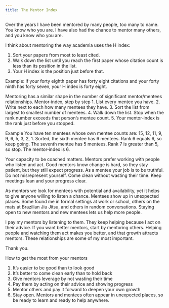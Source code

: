 ```yaml
---
title: The Mentor Index
---
```


Over the years I have been mentored by many people, too many to name. You know who you are. I have also had the chance to mentor many others, and you know who you are.

I think about mentoring the way academia uses the H index:

1. Sort your papers from most to least cited.
2. Walk down the list until you reach the first paper whose citation count is less than its position in the list.
3. Your H index is the position just before that.

Example: if your forty eighth paper has forty eight citations and your forty ninth has forty seven, your H index is forty eight.


Mentoring has a similar shape in the number of significant mentor/mentees relationships. Mentor‑index, step by step
	1.	List every mentee you have.
	2.	Write next to each how many mentees they have.
	3.	Sort the list from largest to smallest number of mentees.
	4.	Walk down the list. Stop when the rank number exceeds that person’s mentee count.
	5.	Your mentor‑index is the rank just before you stopped.

Example
You have ten mentees whose own mentee counts are: 15, 12, 11, 9, 9, 6, 5, 3, 2, 1.
Sorted, the sixth mentee has 6 mentees. Rank 6 equals 6, so keep going.
The seventh mentee has 5 mentees. Rank 7 is greater than 5, so stop.
The mentor‑index is 6.

Your capacity to be coached matters. Mentors prefer working with people who listen and act. Good mentors know change is hard, so they stay patient, but they still expect progress. As a mentee your job is to be truthful. Do not misrepresent yourself. Come clean without wasting their time. Keep meetings lean and your progress clear.

As mentors we look for mentees with potential and availability, yet it helps to give anyone willing to listen a chance. Mentees show up in unexpected places. Some found me in formal settings at work or school, others on the mats at Brazilian Jiu Jitsu, and others in random conversations. Staying open to new mentors and new mentees lets us help more people.

I pay my mentors by listening to them. They keep helping because I act on their advice. If you want better mentors, start by mentoring others. Helping people and watching them act makes you better, and that growth attracts mentors. These relationships are some of my most important.

Thank you.


How to get the most from your mentors

1.	It’s easier to be good than to look good
2.	It’s better to come clean early than to hold back
3.	Give mentors leverage by not wasting their time
4.	Pay them by acting on their advice and showing progress
5.	Mentor others and pay it forward to deepen your own growth
7.	Stay open. Mentors and mentees often appear in unexpected places, so be ready to learn and ready to help anywhere.